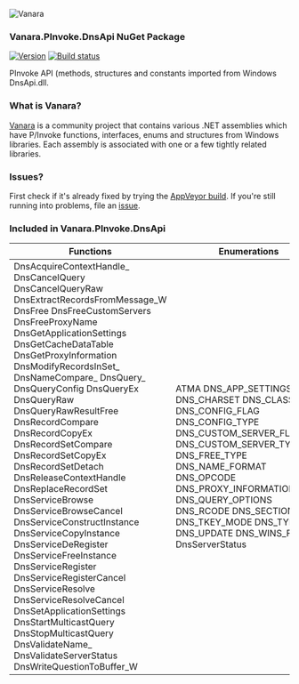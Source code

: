 ﻿![Vanara](https://raw.githubusercontent.com/dahall/Vanara/master/docs/icons/VanaraHeading.png)
### **Vanara.PInvoke.DnsApi NuGet Package**
[![Version](https://img.shields.io/nuget/v/Vanara.PInvoke.DnsApi?label=NuGet&style=flat-square)](https://github.com/dahall/Vanara/releases)
[![Build status](https://img.shields.io/appveyor/build/dahall/vanara?label=AppVeyor%20build&style=flat-square)](https://ci.appveyor.com/project/dahall/vanara)

PInvoke API (methods, structures and constants imported from Windows DnsApi.dll.

### **What is Vanara?**

[Vanara](https://github.com/dahall/Vanara) is a community project that contains various .NET assemblies which have P/Invoke functions, interfaces, enums and structures from Windows libraries. Each assembly is associated with one or a few tightly related libraries.

### **Issues?**

First check if it's already fixed by trying the [AppVeyor build](https://ci.appveyor.com/nuget/vanara-prerelease).
If you're still running into problems, file an [issue](https://github.com/dahall/Vanara/issues).

### **Included in Vanara.PInvoke.DnsApi**

Functions | Enumerations | Structures
--- | --- | ---
DnsAcquireContextHandle_ DnsCancelQuery DnsCancelQueryRaw DnsExtractRecordsFromMessage_W DnsFree DnsFreeCustomServers DnsFreeProxyName DnsGetApplicationSettings DnsGetCacheDataTable DnsGetProxyInformation DnsModifyRecordsInSet_ DnsNameCompare_ DnsQuery_ DnsQueryConfig DnsQueryEx DnsQueryRaw DnsQueryRawResultFree DnsRecordCompare DnsRecordCopyEx DnsRecordSetCompare DnsRecordSetCopyEx DnsRecordSetDetach DnsReleaseContextHandle DnsReplaceRecordSet DnsServiceBrowse DnsServiceBrowseCancel DnsServiceConstructInstance DnsServiceCopyInstance DnsServiceDeRegister DnsServiceFreeInstance DnsServiceRegister DnsServiceRegisterCancel DnsServiceResolve DnsServiceResolveCancel DnsSetApplicationSettings DnsStartMulticastQuery DnsStopMulticastQuery DnsValidateName_ DnsValidateServerStatus DnsWriteQuestionToBuffer_W                 | ATMA DNS_APP_SETTINGSF DNS_CHARSET DNS_CLASS DNS_CONFIG_FLAG DNS_CONFIG_TYPE DNS_CUSTOM_SERVER_FLAGS DNS_CUSTOM_SERVER_TYPE DNS_FREE_TYPE DNS_NAME_FORMAT DNS_OPCODE DNS_PROXY_INFORMATION_TYPE DNS_QUERY_OPTIONS DNS_RCODE DNS_SECTION DNS_TKEY_MODE DNS_TYPE DNS_UPDATE DNS_WINS_FLAG DnsServerStatus                                     | DNS_A_DATA DNS_AAAA_DATA DNS_ADDR DNS_ADDR_ARRAY DNS_APPLICATION_SETTINGS DNS_ATMA_DATA DNS_CACHE_ENTRY DNS_CUSTOM_SERVER DNS_DHCID_DATA DNS_DS_DATA DNS_HEADER DNS_KEY_DATA DNS_LOC_DATA DNS_MESSAGE_BUFFER DNS_MINFO_DATA DNS_MX_DATA DNS_NAPTR_DATA DNS_NSEC_DATA DNS_NSEC3_DATA DNS_NSEC3PARAM_DATA DNS_NULL_DATA DNS_NXT_DATA DNS_OPT_DATA DNS_PROXY_INFORMATION DNS_PTR_DATA DNS_QUERY_CANCEL DNS_QUERY_REQUEST DNS_QUERY_REQUEST3 DNS_QUERY_RESULT DNS_RECORD DNS_RECORD_FLAGS DNS_RRSET DNS_SERVICE_BROWSE_REQUEST DNS_SERVICE_CANCEL DNS_SERVICE_INSTANCE DNS_SERVICE_REGISTER_REQUEST DNS_SERVICE_RESOLVE_REQUEST DNS_SIG_DATA DNS_SOA_DATA DNS_SRV_DATA DNS_TKEY_DATA DNS_TLSA_DATA DNS_TSIG_DATA DNS_TXT_DATA DNS_UNKNOWN_DATA DNS_WINS_DATA DNS_WINSR_DATA DNS_WIRE_QUESTION DNS_WIRE_RECORD DNS_WKS_DATA IP4_ARRAY MDNS_QUERY_HANDLE MDNS_QUERY_REQUEST HDNSCONTEXT DNS_SERVICE_BROWSE_REQUEST_CALLBACK 
